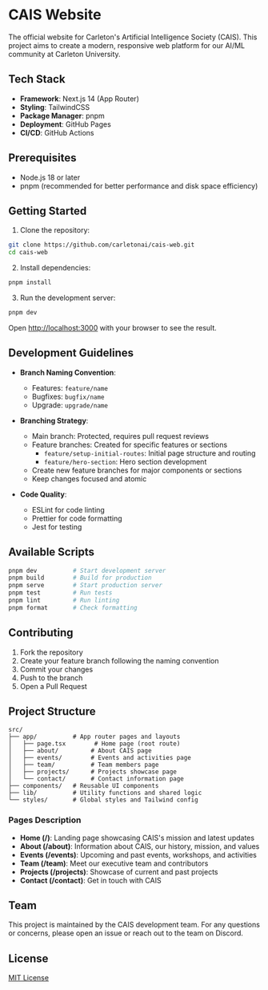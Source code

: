 # CAIS Website

The official website for Carleton's Artificial Intelligence Society (CAIS). This project aims to create a modern, responsive web platform for our AI/ML community at Carleton University.

## Tech Stack

- **Framework**: Next.js 14 (App Router)
- **Styling**: TailwindCSS
- **Package Manager**: pnpm
- **Deployment**: GitHub Pages
- **CI/CD**: GitHub Actions

## Prerequisites

- Node.js 18 or later
- pnpm (recommended for better performance and disk space efficiency)

## Getting Started

1. Clone the repository:

```bash
git clone https://github.com/carletonai/cais-web.git
cd cais-web
```

2. Install dependencies:

```bash
pnpm install
```

3. Run the development server:

```bash
pnpm dev
```

Open [http://localhost:3000](http://localhost:3000) with your browser to see the result.

## Development Guidelines

- **Branch Naming Convention**:

  - Features: `feature/name`
  - Bugfixes: `bugfix/name`
  - Upgrade: `upgrade/name`

- **Branching Strategy**:

  - Main branch: Protected, requires pull request reviews
  - Feature branches: Created for specific features or sections
    - `feature/setup-initial-routes`: Initial page structure and routing
    - `feature/hero-section`: Hero section development
  - Create new feature branches for major components or sections
  - Keep changes focused and atomic

- **Code Quality**:
  - ESLint for code linting
  - Prettier for code formatting
  - Jest for testing

## Available Scripts

```bash
pnpm dev          # Start development server
pnpm build        # Build for production
pnpm serve        # Start production server
pnpm test         # Run tests
pnpm lint         # Run linting
pnpm format       # Check formatting
```

## Contributing

1. Fork the repository
2. Create your feature branch following the naming convention
3. Commit your changes
4. Push to the branch
5. Open a Pull Request

## Project Structure

```
src/
├── app/          # App router pages and layouts
│   ├── page.tsx        # Home page (root route)
│   ├── about/         # About CAIS page
│   ├── events/        # Events and activities page
│   ├── team/          # Team members page
│   ├── projects/      # Projects showcase page
│   └── contact/       # Contact information page
├── components/   # Reusable UI components
├── lib/          # Utility functions and shared logic
└── styles/       # Global styles and Tailwind config
```

### Pages Description

- **Home (/)**: Landing page showcasing CAIS's mission and latest updates
- **About (/about)**: Information about CAIS, our history, mission, and values
- **Events (/events)**: Upcoming and past events, workshops, and activities
- **Team (/team)**: Meet our executive team and contributors
- **Projects (/projects)**: Showcase of current and past projects
- **Contact (/contact)**: Get in touch with CAIS

## Team

This project is maintained by the CAIS development team. For any questions or concerns, please open an issue or reach out to the team on Discord.

## License

[MIT License](LICENSE)
